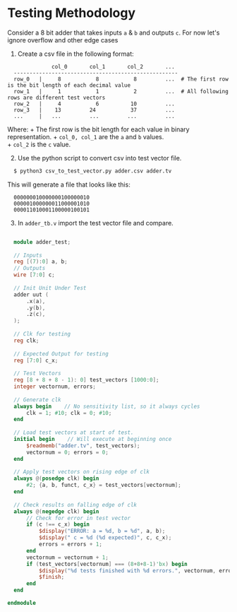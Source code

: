 # Testing Methodology


Consider a 8 bit adder that takes inputs `a` & `b` and outputs `c`. For now let's ignore overflow and other edge cases

  1. Create a csv file in the following format:
  ```
                col_0       col_1       col_2       ...
    ----------------------------------------------------
    row_0   |     8           8           8         ...  # The first row is the bit length of each decimal value
    row_1   |     1           1           2         ...  # All following rows are different test vectors
    row_2   |     4           6          10         ...
    row_3   |    13         24           37         ...
    ...     |   ...         ...         ...         ...
  ```
  
  Where:
    + The first row is the bit length for each value in binary representation.
    + ```col_0, col_1``` are the ```a``` and ```b``` values.  
    + ```col_2``` is the ```c``` value.
    
  2. Use the python script to convert csv into test vector file.
  ``` bash
    $ python3 csv_to_test_vector.py adder.csv adder.tv
  ```
  
  This will generate a file that looks like this:
  ```
    000000010000000100000010
    000001000000011000001010
    000011010001100000100101
  ```
  
  3. In ```adder_tb.v``` import the test vector file and compare.
  
  ``` verilog
  
    module adder_test;
    
    // Inputs 
    reg [(7):0] a, b;
    // Outputs
    wire [7:0] c;
    
    // Init Unit Under Test
    adder uut (
        .x(a),
        .y(b),
        .z(c),
    );
    
    // Clk for testing
    reg clk;
    
    // Expected Output for testing
    reg [7:0] c_x;
    
    // Test Vectors
    reg [8 + 8 + 8 - 1): 0] test_vectors [1000:0];
    integer vectornum, errors;
    
    // Generate clk
    always begin    // No sensitivity list, so it always cycles
        clk = 1; #10; clk = 0; #10;
    end
        
    // Load test vectors at start of test.
    initial begin    // Will execute at beginning once
        $readmemb("adder.tv", test_vectors);
        vectornum = 0; errors = 0;
    end
        
    // Apply test vectors on rising edge of clk
    always @(posedge clk) begin
        #2; {a, b, funct, c_x} = test_vectors[vectornum];
    end
    
    // Check results on falling edge of clk
    always @(negedge clk) begin
        // Check for error in test vector
        if (c !== c_x) begin
            $display("ERROR: a = %d, b = %d", a, b);
            $display(" c = %d (%d expected)", c, c_x);
            errors = errors + 1;
        end
        vectornum = vectornum + 1;
        if (test_vectors[vectornum] === (8+8+8-1)'bx) begin
            $display("%d tests finished with %d errors.", vectornum, errors);
            $finish;
        end  
    end

endmodule

  ```